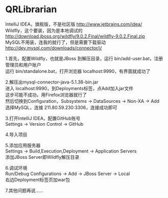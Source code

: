 # QRLibrarian

IntelliJ IDEA，旗舰版，不是社区版 http://www.jetbrains.com/idea/  
Wildfly，这个要装，因为是本地调试的 http://download.jboss.org/wildfly/9.0.2.Final/wildfly-9.0.2.Final.zip  
MySQL不用装，连我的就行了，但是需要下载驱动 http://dev.mysql.com/downloads/connector/j/  

1.首先，配置Wildfly，也就是JBoss 
  到解压目录，运行 bin/add-user.bat，注册管理员和用户账户  
  运行 bin/standalone.bat，打开浏览器 localhost:9990，有界面就成功了  
  
2.解压出mysql-connector-java-5.1.38-bin.jar  
  进入 localhost:9990，到Deployments标签，点Add加入jar文件  
  这步可能不成功，用Firefox浏览器就行了  
  然后切换到Configuration，Subsystems -> DataSources -> Non-XA -> Add  
  选择MySQL，连接 211.80.59.230:3306，连接成功即可  
  
3.打开IntelliJ IDEA，配置GitHub账号  
  Settings -> Version Control -> GitHub  
  
4.导入项目  
  
5.添加应用服务器  
  Settings -> Build,Execution,Deployment -> Application Servers  
  添加JBoss Server即Wildfly解压目录  
  
6.调试环境  
  Run/Debug Configurations -> Add -> JBoss Server -> Local  
  右边Deployment标签页加war包  
  
7.其他问题再说……
  
